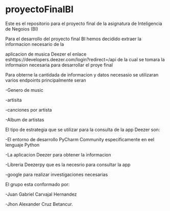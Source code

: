 # proyectoFinalBI
Este es el repositorio para el proyecto final de la asignatura de Inteligencia de Negoios (BI)

Para el desarrollo del proyecto final   BI  hemos decidido extraer la informacion necesario de la

aplicacion de musica  Deezer el enlace eshttps://developers.deezer.com/login?redirect=/api 
de la cual se tomara  la informaion necesaria para desarrollar el proye final 

Para obterne la cantidada de informacion y datos necesasio se utilizaran varios  endpoints  principalmente seran 

-Genero  de  music  

-artisita  

-canciones  por artista  

-Album de artistas 


El tipo de estrategia que se utilizar para la consulta de la app  Deezer  son:

-El entorno de desarrollo PyCharm  Community  especificamente en eel lenguaje  Python 

-La aplicacion Deezer para obtener la informacion 

-Libreria  Deezerpy  que es la necesrio para consultar la app

-google  para  realizar  investigaciones necesarias 


El grupo esta conformado  por:

-Juan Gabriel  Carvajal Hernandez 

-Jhon Alexander Cruz Betancur.

